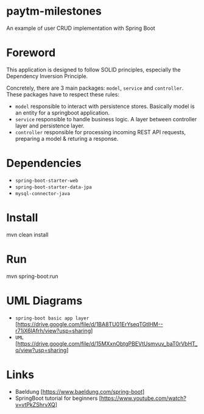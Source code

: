 # paytm-milestones

An example of user CRUD implementation with Spring Boot

# Foreword

This application is designed to follow SOLID principles, especially the Dependency Inversion Principle.

Concretely, there are 3 main packages: ```model```, ```service``` and ```controller```. These packages have to respect these rules:

- ```model``` responsible to interact with persistence stores. Basically model is an entity for a springboot application.
- ```service``` responsible to handle business logic. A layer between controller layer and persistence layer.
- ```controller``` responsible for processing incoming REST API requests, preparing a model & returing a response.

# Dependencies
- ```spring-boot-starter-web```
- ```spring-boot-starter-data-jpa```
- ```mysql-connector-java```

# Install

mvn clean install


# Run
 mvn spring-boot:run
 
# UML Diagrams
- ```spring-boot basic app layer``` [https://drive.google.com/file/d/1BA8TU01ErYseqTGtlHM--r71jX6IAfrh/view?usp=sharing]
- ```UML``` [https://drive.google.com/file/d/15MXxnObtgPBEVtUsmvuv_baT0rVbHT_q/view?usp=sharing]

# Links
- Baeldung [https://www.baeldung.com/spring-boot]
- SpringBoot tutorial for beginners [https://www.youtube.com/watch?v=vtPkZShrvXQ]
